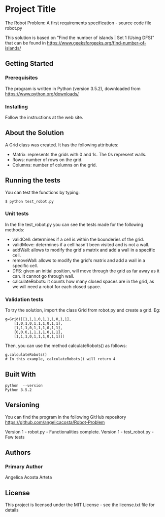 # Project Title

The Robot Problem: A first requirements specification - source code file robot.py

This solution is based on "Find the number of islands | Set 1 (Using DFS)" that can be found in https://www.geeksforgeeks.org/find-number-of-islands/

## Getting Started

### Prerequisites

The program is written in Python (version 3.5.2),
downloaded from https://www.python.org/downloads/

### Installing

Follow the instructions at the web site.

## About the Solution

A Grid class was created. It has the following attributes:
- Matrix: represents the grids with 0 and 1s. The 0s represent walls.
- Rows: number of rows on the grid.
- Columns: number of columns on the grid.

## Running the tests

You can test the functions by typing:
```
$ python test_robot.py
```

### Unit tests

In the file test_robot.py you can see the tests made for the following methods:

- validCell: determines if a cell is within the bounderies of the grid.
- validMove: determines if a cell hasn't been visited and is not a wall. 
- addWall: allows to modify the grid's matrix and add a wall in a specific cell.
- removeWall: allows to modify the grid's matrix and add a wall in a specific cell.
- DFS: given an initial position, will move through the grid as far away as it can. It cannot go through wall.
- calculateRobots: it counts how many closed spaces are in the grid, as we will need a robot for each closed space.

### Validation tests

To try the solution, import the class Grid from robot.py and create a grid. Eg:
```
g=Grid([[1,1,1,0,1,1,1,0,1,1],
	[1,0,1,0,1,1,1,0,1,1],
	[1,1,1,0,1,1,1,0,1,1],
	[0,0,0,1,1,1,1,0,1,1],
	[1,1,1,0,1,1,1,0,1,1]])

```
Then, you can use the method calculateRobots() as follows:
```
g.calculateRobots()
# In this example, calculateRobots() will return 4
```

## Built With

```
python  --version
Python 3.5.2

```

## Versioning

You can find the program in the following GitHub repository
https://github.com/angelicacosta/Robot-Problem

Version 1 - robot.py - Functionalities complete. 
Version 1 - test_robot.py - Few tests

## Authors

### Primary Author

Angelica Acosta Arteta

## License

This project is licensed under the MIT License - see the license.txt file for details
